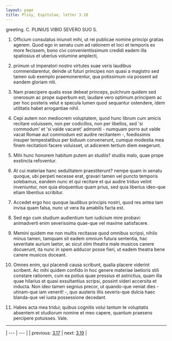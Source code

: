 ```yaml
---
layout: page
title: Pliny, Espitulae, letter 3.18
---
```


greeting. C. PLINIUS VIBIO SEVERO SUO S.



1. Officium consulatus iniunxit mihi, ut rei publicae nomine principi gratias agerem. Quod ego in senatu cum ad rationem et loci et temporis ex more fecissem, bono civi convenientissimum credidi eadem illa spatiosius et uberius volumine amplecti,



2. primum ut imperatori nostro virtutes suae veris laudibus commendarentur, deinde ut futuri principes non quasi a magistro sed tamen sub exemplo praemonerentur, qua potissimum via possent ad eandem gloriam niti.



3. Nam praecipere qualis esse debeat princeps, pulchrum quidem sed onerosum ac prope superbum est; laudare vero optimum principem ac per hoc posteris velut e specula lumen quod sequantur ostendere, idem utilitatis habet arrogantiae nihil.



4. Cepi autem non mediocrem voluptatem, quod hunc librum cum amicis recitare voluissem, non per codicillos, non per libellos, sed 'si commodum' et 'si valde vacaret' admoniti - numquam porro aut valde vacat Romae aut commodum est audire recitantem -, foedissimis insuper tempestatibus per biduum convenerunt, cumque modestia mea finem recitationi facere voluisset, ut adicerem tertium diem exegerunt.



5. Mihi hunc honorem habitum putem an studiis? studiis malo, quae prope exstincta refoventur.



6. At cui materiae hanc sedulitatem praestiterunt? nempe quam in senatu quoque, ubi perpeti necesse erat, gravari tamen vel puncto temporis solebamus, eandem nunc et qui recitare et qui audire triduo velint inveniuntur, non quia eloquentius quam prius, sed quia liberius ideo-que etiam libentius scribitur.



7. Accedet ergo hoc quoque laudibus principis nostri, quod res antea tam invisa quam falsa, nunc ut vera ita amabilis facta est.



8. Sed ego cum studium audientium tum iudicium mire probavi: animadverti enim severissima quae-que vel maxime satisfacere.



9. Memini quidem me non multis recitasse quod omnibus scripsi, nihilo minus tamen, tamquam sit eadem omnium futura sententia, hac severitate aurium laetor, ac sicut olim theatra male musicos canere docuerunt, ita nunc in spem adducor posse fieri, ut eadem theatra bene canere musicos doceant.



10. Omnes enim, qui placendi causa scribunt, qualia placere viderint scribent. Ac mihi quidem confido in hoc genere materiae laetioris stili constare rationem, cum ea potius quae pressius et astrictius, quam illa quae hilarius et quasi exsultantius scripsi, possint videri accersita et inducta. Non ideo tamen segnius precor, ut quando-que veniat dies - utinam-que iam venerit! -, quo austeris illis severis-que dulcia haec blanda-que vel iusta possessione decedant.



11. Habes acta mea tridui; quibus cognitis volui tantum te voluptatis absentem et studiorum nomine et meo capere, quantum praesens percipere potuisses. Vale.



---

| --- | --- |
| previous: [3.17](../3.17/) | next: [3.19](../3.19/) |